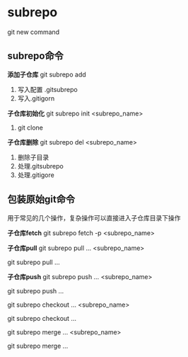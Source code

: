 # subrepo
git new command

## subrepo命令

**添加子仓库**
git subrepo add  <repository-url> <path>

1. 写入配置 .gitsubrepo
2. 写入.gitigorn

**子仓库初始化**
git subrepo  init    <subrepo_name>

1. git clone 

**子仓库删除**
git subrepo del  <subrepo_name>

1. 删除子目录
2. 处理.gitsubrepo
3. 处理.gitigore

## 包装原始git命令

用于常见的几个操作，复杂操作可以直接进入子仓库目录下操作

**子仓库fetch**
git subrepo fetch  -p  <subrepo_name>

**子仓库pull**
git subrepo pull … <subrepo_name>

git subrepo pull …


**子仓库push**
git subrepo push  … <subrepo_name>

git subrepo push  …

git subrepo checkout   … <subrepo_name>

git subrepo checkout   … 


git subrepo merge …  <subrepo_name>

git subrepo merge … 